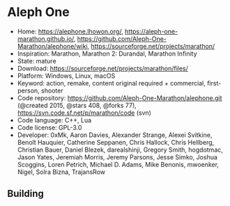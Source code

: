 # Aleph One

- Home: https://alephone.lhowon.org/, https://aleph-one-marathon.github.io/, https://github.com/Aleph-One-Marathon/alephone/wiki, https://sourceforge.net/projects/marathon/
- Inspiration: Marathon, Marathon 2: Durandal, Marathon Infinity
- State: mature
- Download: https://sourceforge.net/projects/marathon/files/
- Platform: Windows, Linux, macOS
- Keyword: action, remake, content original required + commercial, first-person, shooter
- Code repository: https://github.com/Aleph-One-Marathon/alephone.git (@created 2015, @stars 408, @forks 77), https://svn.code.sf.net/p/marathon/code (svn)
- Code language: C++, Lua
- Code license: GPL-3.0
- Developer: 0xMk, Aaron Davies, Alexander Strange, Alexei Svitkine, Benoît Hauquier, Catherine Seppanen, Chris Hallock, Chris Hellberg, Christian Bauer, Daniel Blezek, darealshinji, Gregory Smith, hogdotmac, Jason Yates, Jeremiah Morris, Jeremy Parsons, Jesse Simko, Joshua Scoggins, Loren Petrich, Michael D. Adams, Mike Benonis, mwoenker, Nigel, Solra Bizna, TrajansRow

## Building

